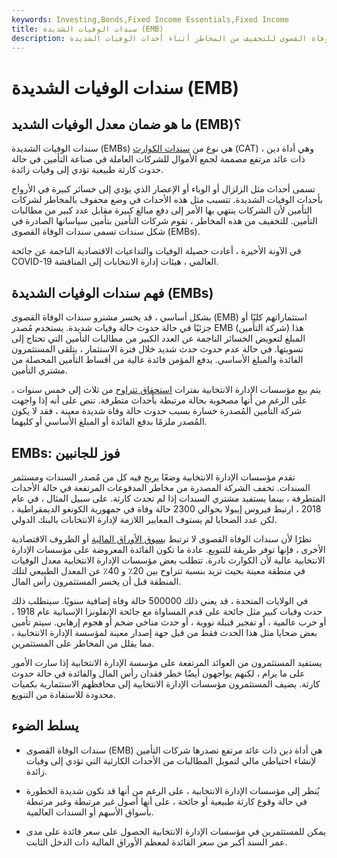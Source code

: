 ```yaml
---
keywords: Investing,Bonds,Fixed Income Essentials,Fixed Income
title: سندات الوفيات الشديدة (EMB)
description: تقوم شركات التأمين بتأمين سياساتها الصادرة في شكل سندات تسمى سندات الوفاة القصوى للتخفيف من المخاطر أثناء أحداث الوفيات الشديدة.
---
```


# سندات الوفيات الشديدة (EMB)
## ما هو ضمان معدل الوفيات الشديد (EMB)؟

سندات الوفيات الشديدة (EMBs) هي نوع من [سندات الكوارث](/catastrophebond) (CAT) ، وهي أداة دين ذات عائد مرتفع مصممة لجمع الأموال للشركات العاملة في صناعة التأمين في حالة حدوث كارثة طبيعية تؤدي إلى وفيات زائدة.

تسمى أحداث مثل الزلزال أو الوباء أو الإعصار الذي يؤدي إلى خسائر كبيرة في الأرواح بأحداث الوفيات الشديدة. تتسبب مثل هذه الأحداث في وضع محفوف بالمخاطر لشركات التأمين لأن الشركات ينتهي بها الأمر إلى دفع مبالغ كبيرة مقابل عدد كبير من مطالبات التأمين. للتخفيف من هذه المخاطر ، تقوم شركات التأمين بتأمين سياساتها الصادرة في شكل سندات تسمى سندات الوفاة القصوى (EMBs).

في الآونة الأخيرة ، أعادت حصيلة الوفيات والتداعيات الاقتصادية الناجمة عن جائحة COVID-19 العالمي ، هيئات إدارة الانتخابات إلى المناقشة.

## فهم سندات الوفيات الشديدة (EMBs)

بشكل أساسي ، قد يخسر مشترو سندات الوفاة القصوى (EMB) استثماراتهم كليًا أو جزئيًا في حالة حدوث حالة وفيات شديدة. يستخدم مُصدر EMB (شركة التأمين) هذا المبلغ لتعويض الخسائر الناجمة عن العدد الكبير من مطالبات التأمين التي تحتاج إلى تسويتها. في حالة عدم حدوث حدث شديد خلال فترة الاستثمار ، يتلقى المستثمرون الفائدة والمبلغ الأساسي. يدفع المؤمن فائدة عالية من أقساط التأمين المحصلة من مشتري التأمين.

يتم بيع مؤسسات الإدارة الانتخابية بفترات [استحقاق تتراوح](/maturitydate) من ثلاث إلى خمس سنوات ، على الرغم من أنها مصحوبة بحالة مرتبطة بأحداث متطرفة. تنص على أنه إذا واجهت شركة التأمين المُصدرة خسارة بسبب حدوث حالة وفاة شديدة معينة ، فقد لا يكون المُصدر ملزمًا بدفع الفائدة أو المبلغ الأساسي أو كليهما.

## EMBs: فوز للجانبين

تقدم مؤسسات الإدارة الانتخابية وضعًا يربح فيه كل من مُصدر السندات ومستثمر السندات. تخفف الشركة المصدرة من مخاطر المدفوعات المرتفعة في حالة الأحداث المتطرفة ، بينما يستفيد مشتري السندات إذا لم تحدث كارثة. على سبيل المثال ، في عام 2018 ، ارتبط فيروس إيبولا بحوالي 2300 حالة وفاة في جمهورية الكونغو الديمقراطية ، لكن عدد الضحايا لم يستوف المعايير اللازمة لإدارة الانتخابات بالبنك الدولي.

نظرًا لأن سندات الوفاة القصوى لا ترتبط [بسوق الأوراق المالية](/stockmarket) أو الظروف الاقتصادية الأخرى ، فإنها توفر طريقة للتنويع. عادة ما تكون الفائدة المعروضة على مؤسسات الإدارة الانتخابية عالية لأن الكوارث نادرة. تتطلب بعض مؤسسات الإدارة الانتخابية معدل الوفيات في منطقة معينة بحيث تزيد بنسبة تتراوح بين 20٪ و 40٪ عن المعدل الطبيعي لتلك المنطقة قبل أن يخسر المستثمرون رأس المال.

في الولايات المتحدة ، قد يعني ذلك 500000 حالة وفاة إضافية سنويًا. سيتطلب ذلك حدث وفيات كبير مثل جائحة على قدم المساواة مع جائحة الإنفلونزا الإسبانية عام 1918 ، أو حرب عالمية ، أو تفجير قنبلة نووية ، أو حدث مناخي ضخم أو هجوم إرهابي. سيتم تأمين بعض ضحايا مثل هذا الحدث فقط من قبل جهة إصدار معينة لمؤسسة الإدارة الانتخابية ، مما يقلل من المخاطر على المستثمرين.

يستفيد المستثمرون من العوائد المرتفعة على مؤسسة الإدارة الانتخابية إذا سارت الأمور على ما يرام ، لكنهم يواجهون أيضًا خطر فقدان رأس المال والفائدة في حالة حدوث كارثة. يضيف المستثمرون مؤسسات الإدارة الانتخابية إلى محافظهم الاستثمارية بكميات محدودة للاستفادة من التنويع.

## يسلط الضوء

- سندات الوفاة القصوى (EMB) هي أداة دين ذات عائد مرتفع تصدرها شركات التأمين لإنشاء احتياطي مالي لتمويل المطالبات من الأحداث الكارثية التي تؤدي إلى وفيات زائدة.

- يُنظر إلى مؤسسات الإدارة الانتخابية ، على الرغم من أنها قد تكون شديدة الخطورة في حالة وقوع كارثة طبيعية أو جائحة ، على أنها أصول غير مرتبطة وغير مرتبطة بأسواق الأسهم أو السندات العالمية.

- يمكن للمستثمرين في مؤسسات الإدارة الانتخابية الحصول على سعر فائدة على مدى عمر السند أكبر من سعر الفائدة لمعظم الأوراق المالية ذات الدخل الثابت.

